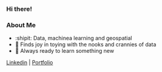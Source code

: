 ### Hi there!

### About Me
- :shipit: Data, machinea learning and geospatial
- :nut_and_bolt: Finds joy in toying with the nooks and crannies of data
- :blue_book: Always ready to learn something new

[Linkedin](https://www.linkedin.com/in/feng-weihan) | [Portfolio](https://weihanfeng.github.io/myportfolio/)
